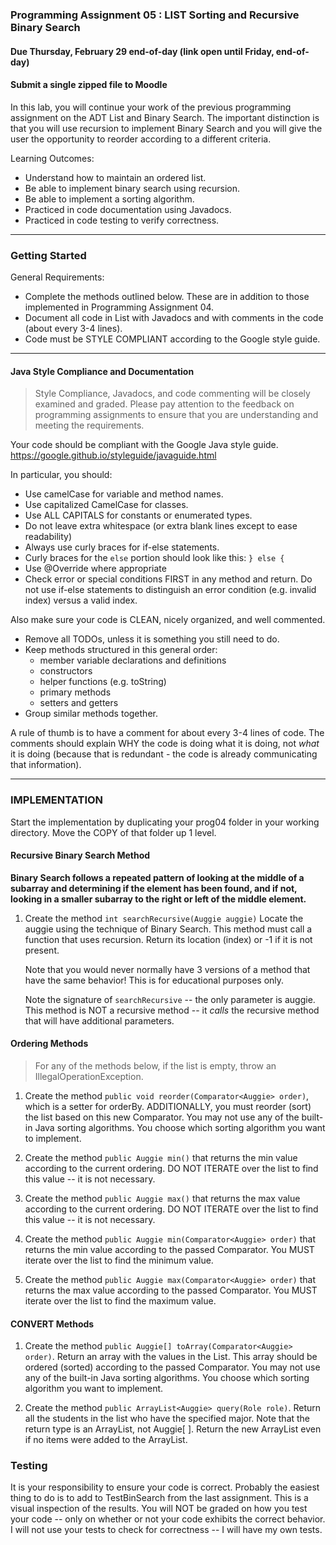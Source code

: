 ### Programming Assignment 05 : LIST Sorting and Recursive Binary Search
#### Due Thursday, February 29 end-of-day (link open until Friday, end-of-day)
#### Submit a single zipped file to Moodle

In this lab, you will continue your work of the previous programming assignment on the ADT List and Binary Search. The important distinction is that you will use recursion to implement Binary Search and you will give the user the opportunity to reorder according to a different criteria.

Learning Outcomes:

- Understand how to maintain an ordered list.
- Be able to implement binary search using recursion.
- Be able to implement a sorting algorithm.
- Practiced in code documentation using Javadocs.
- Practiced in code testing to verify correctness.

<hr>

### Getting Started

General Requirements:

- Complete the methods outlined below. These are in addition to those implemented in Programming Assignment 04.
- Document all code in List with Javadocs and with comments in the code (about every 3-4 lines).
- Code must be STYLE COMPLIANT according to the Google style guide.

<hr>

#### Java Style Compliance and Documentation

>Style Compliance, Javadocs, and code commenting will be closely examined and graded. Please pay attention to the feedback on programming assignments to ensure that you are understanding and meeting the requirements.

Your code should be compliant with the Google Java style guide. https://google.github.io/styleguide/javaguide.html

In particular, you should:

- Use camelCase for variable and method names.
- Use capitalized CamelCase for classes.
- Use ALL CAPITALS for constants or enumerated types.
- Do not leave extra whitespace (or extra blank lines except to ease readability)
- Always use curly braces for if-else statements.
- Curly braces for the `else` portion should look like this: `} else {`
- Use @Override where appropriate
- Check error or special conditions FIRST in any method and return. Do not use if-else statements to distinguish an error condition (e.g. invalid index) versus a valid index.

Also make sure your code is CLEAN, nicely organized, and well commented.

- Remove all TODOs, unless it is something you still need to do.
- Keep methods structured in this general order:
	- member variable declarations and definitions
	- constructors
	- helper functions (e.g. toString)
	- primary methods
	- setters and getters
- Group similar methods together.

A rule of thumb is to have a comment for about every 3-4 lines of code. The comments should explain WHY the code is doing what it is doing, not _what_ it is doing (because that is redundant - the code is already communicating that information).

<hr>

### IMPLEMENTATION

Start the implementation by duplicating your prog04 folder in your working directory. Move the COPY of that folder up 1 level. 

#### Recursive Binary Search Method

**Binary Search follows a repeated pattern of looking at the middle of a subarray and determining if the element has been found, and if not, looking in a smaller subarray to the right or left of the middle element.**

1. Create the method `int searchRecursive(Auggie auggie)` Locate the auggie using the technique of Binary Search. This method must call a function that uses recursion. Return its location (index) or -1 if it is not present.

	Note that you would never normally have 3 versions of a method that have the same behavior! This is for educational purposes only.

	Note the signature of `searchRecursive` -- the only parameter is auggie. This method is NOT a recursive method -- it _calls_ the recursive method that will have additional parameters.

#### Ordering Methods

> For any of the methods below, if the list is empty, throw an IllegalOperationException.

1. Create the method `public void reorder(Comparator<Auggie> order)`, which is a setter for orderBy. ADDITIONALLY, you must reorder (sort) the list based on this new Comparator. You may not use any of the built-in Java sorting algorithms. You choose which sorting algorithm you want to implement.

1. Create the method `public Auggie min()` that returns the min value according to the current ordering. DO NOT ITERATE over the list to find this value -- it is not necessary.

1. Create the method `public Auggie max()` that returns the max value according to the current ordering. DO NOT ITERATE over the list to find this value -- it is not necessary.  

1. Create the method `public Auggie min(Comparator<Auggie> order)` that returns the min value according to the passed Comparator. You MUST iterate over the list to find the minimum value. 

1. Create the method `public Auggie max(Comparator<Auggie> order)` that returns the max value according to the passed Comparator. You MUST iterate over the list to find the maximum value. 

#### CONVERT Methods
    
1. Create the method `public Auggie[] toArray(Comparator<Auggie> order)`. Return an array with the values in the List. This array should be ordered (sorted) according to the passed Comparator. You may not use any of the built-in Java sorting algorithms. You choose which sorting algorithm you want to implement.

1. Create the method `public ArrayList<Auggie> query(Role role)`. Return all the students in the list who have the specified major. Note that the return type is an ArrayList, not Auggie[ ]. Return the new ArrayList even if no items were added to the ArrayList.

### Testing

It is your responsibility to ensure your code is correct. Probably the easiest thing to do is to add to TestBinSearch from the last assignment. This is a visual inspection of the results. You will NOT be graded on how you test your code -- only on whether or not your code exhibits the correct behavior. I will not use your tests to check for correctness -- I will have my own tests.






     

